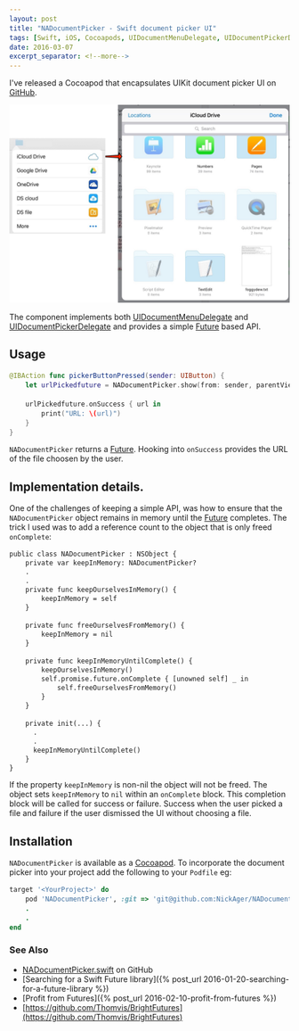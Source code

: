 ```yaml
---
layout: post
title: "NADocumentPicker - Swift document picker UI"
tags: [Swift, iOS, Cocoapods, UIDocumentMenuDelegate, UIDocumentPickerDelegate]
date: 2016-03-07
excerpt_separator: <!--more-->
---
```

I've released a Cocoapod that encapsulates UIKit document picker UI on [GitHub](https://github.com/NickAger/NADocumentPicker.git).

![](/images/blog/DocumentPicker/filepicker-combined.jpg)

<!--more-->
The component implements both [UIDocumentMenuDelegate](https://developer.apple.com/library/prerelease/ios/documentation/UIKit/Reference/UIDocumentMenuDelegate_Protocol/index.html) and [UIDocumentPickerDelegate](https://developer.apple.com/library/prerelease/ios/documentation/UIKit/Reference/UIDocumentPickerDelegate/) and provides a simple [Future](https://github.com/Thomvis/BrightFutures#examples) based API.

## Usage

```swift
@IBAction func pickerButtonPressed(sender: UIButton) {
    let urlPickedfuture = NADocumentPicker.show(from: sender, parentViewController: self)

    urlPickedfuture.onSuccess { url in
        print("URL: \(url)")
    }
}
```

`NADocumentPicker` returns a [Future](https://github.com/Thomvis/BrightFutures#examples). Hooking into `onSuccess` provides the URL of the file choosen by the user.

## Implementation details.

One of the challenges of keeping a simple API, was how to ensure that the `NADocumentPicker` object remains in memory until the [Future](https://github.com/Thomvis/BrightFutures#examples) completes. The trick I used was to add a reference count to the object that is only freed `onComplete`:

```
public class NADocumentPicker : NSObject {
    private var keepInMemory: NADocumentPicker?
    .
    .
    private func keepOurselvesInMemory() {
        keepInMemory = self
    }

    private func freeOurselvesFromMemory() {
        keepInMemory = nil
    }

    private func keepInMemoryUntilComplete() {
        keepOurselvesInMemory()
        self.promise.future.onComplete { [unowned self] _ in
            self.freeOurselvesFromMemory()
        }
    }

    private init(...) {
      .
      .
      keepInMemoryUntilComplete()
    }
}
```

If the property `keepInMemory` is non-nil the object will not be freed. The object sets `keepInMemory` to `nil` within an `onComplete` block. This completion block will be called for success or failure. Success when the user picked a file and failure if the user dismissed the UI without choosing a file.

## Installation

`NADocumentPicker` is available as a [Cocoapod](https://cocoapods.org). To incorporate the document picker into your project add the following to your `Podfile` eg:

```ruby
target '<YourProject>' do
    pod 'NADocumentPicker', :git => 'git@github.com:NickAger/NADocumentPicker.git'
    .
    .
end
```

### See Also

* [NADocumentPicker.swift](https://github.com/NickAger/NADocumentPicker/blob/master/NADocumentPicker/NADocumentPicker.swift#L25) on GitHub
* [Searching for a Swift Future library]({% post_url 2016-01-20-searching-for-a-future-library %})
* [Profit from Futures]({% post_url 2016-02-10-profit-from-futures %})
* [https://github.com/Thomvis/BrightFutures](https://github.com/Thomvis/BrightFutures)
